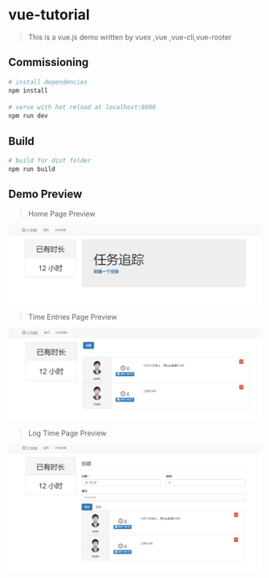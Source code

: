 # vue-tutorial

> This is a vue.js demo written by vuex ,vue ,vue-cli,vue-rooter

## Commissioning
``` bash
# install dependencies
npm install

# serve with hot reload at localhost:8080
npm run dev

```
## Build
```bash
# build for dist folder
npm run build

```

## Demo Preview

> Home Page Preview

![alt text](/src/assets/preview-home.jpg "Home page preview")

>Time Entries Page Preview

![alt text](/src/assets/preview-time.jpg "Time entries page preview")

>Log Time Page Preview

![alt text](/src/assets/preview-log.jpg "Log page preview")
